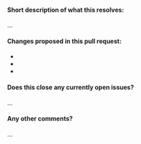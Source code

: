 #### Short description of what this resolves:
…

#### Changes proposed in this pull request:
-
-
-

#### Does this close any currently open issues?
…

#### Any other comments?
…
